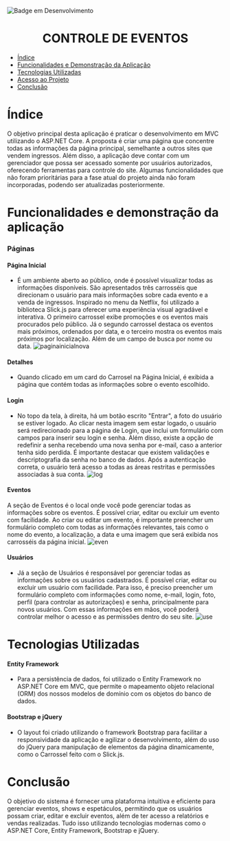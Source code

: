 ![Badge em Desenvolvimento](http://img.shields.io/static/v1?label=STATUS&message=EM%20DESENVOLVIMENTO&color=GREEN&style=for-the-badge)

<h1 align="center"> CONTROLE DE EVENTOS </h1>

* [Índice](#índice)
* [Funcionalidades e Demonstração da Aplicação](#funcionalidades-e-demonstração-da-aplicação)
* [Tecnologias Utilizadas](#tecnologias-utilizadas)
* [Acesso ao Projeto](#acesso-ao-projeto)
* [Conclusão](#conclusão)

# Índice
  O objetivo principal desta aplicação é praticar o desenvolvimento em MVC utilizando o ASP.NET Core.
A proposta é criar uma página que concentre todas as informações da página principal, semelhante a outros sites que vendem ingressos.
Além disso, a aplicação deve contar com um gerenciador que possa ser acessado somente por usuários autorizados, oferecendo ferramentas para controle do site.
Algumas funcionalidades que não foram prioritárias para a fase atual do projeto ainda não foram incorporadas, podendo ser atualizadas posteriormente.

# Funcionalidades e demonstração da aplicação
### Páginas
#### Página Inicial
- É um ambiente aberto ao público, onde é possível visualizar todas as informações disponíveis.
São apresentados três carrosséis que direcionam o usuário para mais informações sobre cada evento e a venda de ingressos.
Inspirado no menu da Netflix, foi utilizado a biblioteca Slick.js para oferecer uma experiência visual agradável e interativa.
O primeiro carrossel exibe promoções e os eventos mais procurados pelo público. Já o segundo carrossel destaca os eventos mais próximos,
ordenados por data, e o terceiro mostra os eventos mais próximos por localização. Além de um campo de busca por nome ou data.
![paginainicialnova](https://github.com/felipetunes/ControleDeEventos/assets/44438287/f17077fe-cc70-45b4-9efe-1c92bf41c0e1)

#### Detalhes
- Quando clicado em um card do Carrosel na Página Inicial, é exibida a página que contém todas as informações sobre o evento escolhido.

#### Login
- No topo da tela, à direita, há um botão escrito "Entrar", a foto do usuário se estiver logado.
Ao clicar nesta imagem sem estar logado, o usuário será redirecionado para a página de Login, que inclui um formulário com campos para inserir seu login e senha.
Além disso, existe a opção de redefinir a senha recebendo uma nova senha por e-mail, caso a anterior tenha sido perdida. É importante destacar que existem validações e descriptografia da senha no banco de dados. Após a autenticação correta, o usuário terá acesso a todas as áreas restritas e permissões associadas à sua conta.
![log](https://github.com/felipetunes/ControleDeEventos/assets/44438287/fed5daa8-d142-4a17-85bb-0f0a64d8a69d)

#### Eventos
A seção de Eventos é o local onde você pode gerenciar todas as informações sobre os eventos.
É possível criar, editar ou excluir um evento com facilidade. Ao criar ou editar um evento, é importante preencher um formulário completo com todas as
informações relevantes, tais como o nome do evento, a localização, a data e uma imagem que será exibida nos carrosséis da página inicial.
![even](https://github.com/felipetunes/ControleDeEventos/assets/44438287/695a4e9b-5284-459b-a998-d84472286fda)


#### Usuários
- Já a seção de Usuários é responsável por gerenciar todas as informações sobre os usuários cadastrados. É possível criar, editar ou excluir um usuário com facilidade.
Para isso, é preciso preencher um formulário completo com informações como nome, e-mail, login, foto, perfil (para controlar as autorizações) e senha,
principalmente para novos usuários. Com essas informações em mãos, você poderá controlar melhor o acesso e as permissões dentro do seu site.
![use](https://github.com/felipetunes/ControleDeEventos/assets/44438287/6be2e4af-f174-4d8b-bd6a-6188716fab1a)


# Tecnologias Utilizadas
#### Entity Framework
 - Para a persistência de dados, foi utilizado o Entity Framework no ASP.NET Core em MVC, que permite o mapeamento objeto relacional (ORM) dos nossos modelos de domínio
com os objetos do banco de dados.

#### Bootstrap e jQuery
 - O layout foi criado utilizando o framework Bootstrap para facilitar a responsividade da aplicação e agilizar o desenvolvimento,
além do uso do jQuery para manipulação de elementos da página dinamicamente, como o Carrossel feito com o Slick.js.

# Conclusão
  O objetivo do sistema é fornecer uma plataforma intuitiva e eficiente para gerenciar eventos, shows e espetáculos, permitindo que os usuários possam criar,
editar e excluir eventos, além de ter acesso a relatórios e vendas realizadas. Tudo isso utilizando tecnologias modernas como o ASP.NET Core, Entity Framework,
Bootstrap e jQuery.
